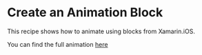 Create an Animation Block
===============

This recipe shows how to animate using blocks from Xamarin.iOS.

You can find the full animation [here](http://developer.xamarin.com/recipes/ios/animation/coreanimation/create_an_animation_block/)

